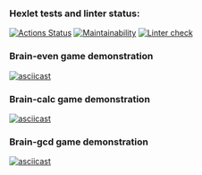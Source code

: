 ### Hexlet tests and linter status:
[![Actions Status](https://github.com/amazingrobocat/python-project-lvl1/workflows/hexlet-check/badge.svg)](https://github.com/amazingrobocat/python-project-lvl1/actions)
[![Maintainability](https://api.codeclimate.com/v1/badges/a99a88d28ad37a79dbf6/maintainability)](https://codeclimate.com/github/codeclimate/codeclimate/maintainability)
[![Linter check](https://github.com/amazingrobocat/python-project-lvl1/actions/workflows/flake8-WPS-check.yml/badge.svg)](https://github.com/amazingrobocat/python-project-lvl1/actions/workflows/flake8-WPS-check.yml)

### Brain-even game demonstration
[![asciicast](https://asciinema.org/a/TNfYYrLhigYqaa4NS8AzdRMgA.svg)](https://asciinema.org/a/TNfYYrLhigYqaa4NS8AzdRMgA)

### Brain-calc game demonstration
[![asciicast](https://asciinema.org/a/UoBmqtIV9aNvPpwiwaAyhPJCH.svg)](https://asciinema.org/a/UoBmqtIV9aNvPpwiwaAyhPJCH)

### Brain-gcd game demonstration
[![asciicast](https://asciinema.org/a/nTCkkuoMh4frIJRRo7cKmO3RI.svg)](https://asciinema.org/a/nTCkkuoMh4frIJRRo7cKmO3RI)